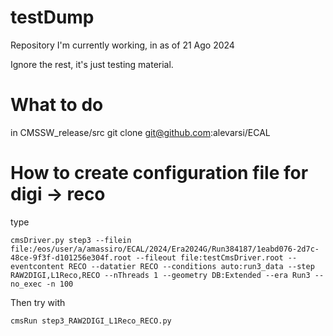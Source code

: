 # testDump
Repository I'm currently working, in as of 21 Ago 2024

Ignore the rest, it's just testing material.

# What to do

in CMSSW_release/src
git clone git@github.com:alevarsi/ECAL

# How to create configuration file for digi -> reco

type
```
cmsDriver.py step3 --filein file:/eos/user/a/amassiro/ECAL/2024/Era2024G/Run384187/1eabd076-2d7c-48ce-9f3f-d101256e304f.root --fileout file:testCmsDriver.root --eventcontent RECO --datatier RECO --conditions auto:run3_data --step RAW2DIGI,L1Reco,RECO --nThreads 1 --geometry DB:Extended --era Run3 --no_exec -n 100
```

Then try with 

`cmsRun step3_RAW2DIGI_L1Reco_RECO.py`






